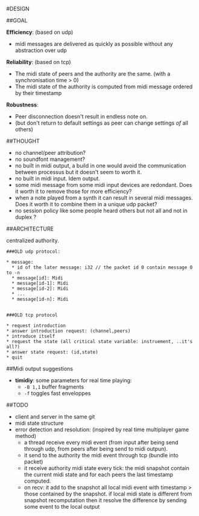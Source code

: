 #DESIGN

##GOAL

**Efficiency**: (based on udp)
 * midi messages are delivered as quickly as possible without any abstraction over udp

**Reliability**: (based on tcp)
 * The midi state of peers and the authority are the same. (with a synchronisation time > 0)
 * The midi state of the authority is computed from midi message ordered by their timestamp

**Robustness**:
 * Peer disconnection doesn't result in endless note on.
 * (but don't return to default settings as peer can change settings _of_ all others)

##THOUGHT

* no channel/peer attribution?
* no soundfont management?
* no built in midi output, a build in one would avoid the communication between processus but it doesn't seem to worth it.
* no built in midi input. Idem output.
* some midi message from some midi input devices are redondant. Does it worth it to remove those for more efficiency?
* when a note played from a synth it can result in several midi messages. Does it worth it to combine them in a unique udp packet?
* no session policy like some people heard others but not all and not in duplex ?

##ARCHITECTURE

centralized authority.

```
###OLD udp protocol:

* message:
  * id of the later message: i32 // the packet id 0 contain message 0 to -n
  * message[id]: Midi
  * message[id-1]: Midi
  * message[id-2]: Midi
  * ...
  * message[id-n]: Midi


###OLD tcp protocol

* request introduction
* answer introduction request: (channel,peers)
* introduce itself
* request the state (all critical state variable: instruement, ..it's all?)
* answer state request: (id,state)
* quit
```

##Midi output suggestions

* **timidiy**: some parameters for real time playing:
  * `-B 1,1` buffer fragments
  * `-f` toggles fast enveloppes

##TODO

* client and server in the same git
* midi state structure
* error detection and resolution:
  (inspired by real time multiplayer game method)
  * a thread receive every midi event (from input after being send through udp, from peers after being send to midi outpun).
  * it send to the authority the midi event through tcp (bundle into packet)
  * it receive authority midi state every tick:
    the midi snapshot contain the current midi state and for each peers the last timestamp computed.
  * on recv:
    it add to the snapshot all local midi event with timestamp > those contained by the snapshot.
	if local midi state is different from snapshot recomputation then it resolve the difference by
	sending some event to the local output

